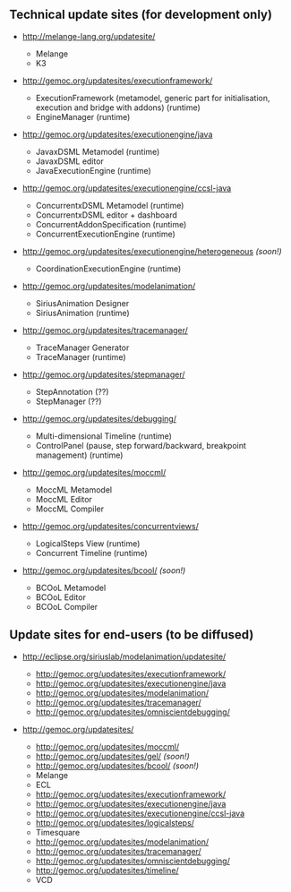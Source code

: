 ## Technical update sites (for development only)

* http://melange-lang.org/updatesite/
  * Melange
  * K3

* http://gemoc.org/updatesites/executionframework/
  * ExecutionFramework (metamodel, generic part for initialisation, execution and bridge with addons) (runtime)
  * EngineManager (runtime)

* http://gemoc.org/updatesites/executionengine/java
  * JavaxDSML Metamodel (runtime)
  * JavaxDSML editor
  * JavaExecutionEngine (runtime)

* http://gemoc.org/updatesites/executionengine/ccsl-java
  * ConcurrentxDSML Metamodel (runtime)
  * ConcurrentxDSML editor + dashboard 
  * ConcurrentAddonSpecification (runtime)
  * ConcurrentExecutionEngine (runtime)

* http://gemoc.org/updatesites/executionengine/heterogeneous *(soon!)*
  * CoordinationExecutionEngine (runtime)

* http://gemoc.org/updatesites/modelanimation/
  * SiriusAnimation Designer
  * SiriusAnimation (runtime)

* http://gemoc.org/updatesites/tracemanager/
  * TraceManager Generator
  * TraceManager (runtime)
  
* http://gemoc.org/updatesites/stepmanager/
  * StepAnnotation (??)
  * StepManager (??)

* http://gemoc.org/updatesites/debugging/
  * Multi-dimensional Timeline (runtime)
  * ControlPanel (pause, step forward/backward, breakpoint management) (runtime)

* http://gemoc.org/updatesites/moccml/
  * MoccML Metamodel
  * MoccML Editor
  * MoccML Compiler

* http://gemoc.org/updatesites/concurrentviews/
  * LogicalSteps View (runtime)
  * Concurrent Timeline (runtime)

* http://gemoc.org/updatesites/bcool/ *(soon!)* 
  * BCOoL Metamodel
  * BCOoL Editor
  * BCOoL Compiler

## Update sites for end-users (to be diffused)

* http://eclipse.org/siriuslab/modelanimation/updatesite/  
	* http://gemoc.org/updatesites/executionframework/
	* http://gemoc.org/updatesites/executionengine/java
	* http://gemoc.org/updatesites/modelanimation/
	* http://gemoc.org/updatesites/tracemanager/
	* http://gemoc.org/updatesites/omniscientdebugging/

* http://gemoc.org/updatesites/
	* http://gemoc.org/updatesites/moccml/
	* http://gemoc.org/updatesites/gel/ *(soon!)*
	* http://gemoc.org/updatesites/bcool/ *(soon!)*
	* Melange
	* ECL 
	* http://gemoc.org/updatesites/executionframework/
	* http://gemoc.org/updatesites/executionengine/java
	* http://gemoc.org/updatesites/executionengine/ccsl-java
	* http://gemoc.org/updatesites/logicalsteps/
	* Timesquare
	* http://gemoc.org/updatesites/modelanimation/
	* http://gemoc.org/updatesites/tracemanager/
	* http://gemoc.org/updatesites/omniscientdebugging/
	* http://gemoc.org/updatesites/timeline/
	* VCD
	
